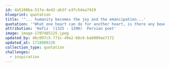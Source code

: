 ```yaml
---
id: da5108ba-51fa-4e42-ab3f-e3fc54ea7419
blueprint: quotation
title: '"... humanity becomes the joy and the emancipation...'
quotation: '"What one heart can do for another heart, is there any beauty in the world that can match this? Brotherhood, sisterhood, humanity becomes the joy and the emancipation."'
attribution: 'Hafiz  (1325 - 1390)  Persian poet'
image: image-1707485125.jpeg
updated_by: 46c097c5-771c-49e2-b8c6-ba6009ae7172
updated_at: 1718989126
collection_type: quotation
challenges:
  - inspiration
---
```

